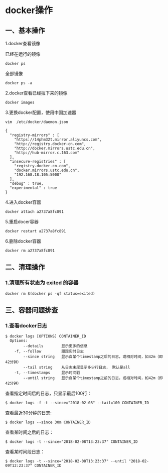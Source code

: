 # docker操作

## 一、基本操作

1.docker查看镜像

已经在运行的镜像

```
docker ps
```

全部镜像

```
docker ps -a
```

2.docker查看已经拉下来的镜像

```
docker images
```

3.更换docker配置，使用中国加速器

```
vim  /etc/docker/daemon.json
```

```
{
  "registry-mirrors" : [
    "https://14phm32t.mirror.aliyuncs.com",
    "http://registry.docker-cn.com",
    "http://docker.mirrors.ustc.edu.cn",
    "http://hub-mirror.c.163.com"
  ],
  "insecure-registries" : [
    "registry.docker-cn.com",
    "docker.mirrors.ustc.edu.cn",
    "192.168.18.105:5000"
  ],
  "debug" : true,
  "experimental" : true
}
```

4.进入docker容器

```
docker attach a2737a8fc891
```

5.重启docer容器

```
docker restart a2737a8fc891
```

6.删除docker容器

```
docker rm a2737a8fc891
```

## 二、清理操作

### 1.清理所有状态为 exited 的容器

```
docker rm $(docker ps -qf status=exited)
```

## 三、容器问题排查

### 1.查看docker日志

```shell
$ docker logs [OPTIONS] CONTAINER_ID
  Options:
        --details        显示更多的信息
    -f, --follow         跟踪实时日志
        --since string   显示自某个timestamp之后的日志，或相对时间，如42m（即42分钟）
        --tail string    从日志末尾显示多少行日志， 默认是all
    -t, --timestamps     显示时间戳
        --until string   显示自某个timestamp之前的日志，或相对时间，如42m（即42分钟）
```

查看指定时间后的日志，只显示最后100行：

```shell
$ docker logs -f -t --since="2018-02-08" --tail=100 CONTAINER_ID
```

查看最近30分钟的日志:

```shell
$ docker logs --since 30m CONTAINER_ID
```

查看某时间之后的日志：

```shell
$ docker logs -t --since="2018-02-08T13:23:37" CONTAINER_ID
```

查看某时间段日志：

```shell
$ docker logs -t --since="2018-02-08T13:23:37" --until "2018-02-09T12:23:37" CONTAINER_ID
```

